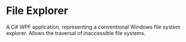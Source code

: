 # File Explorer
A C# WPF application, representing a conventional Windows file system explorer. Allows the traversal of inaccessible file systems.